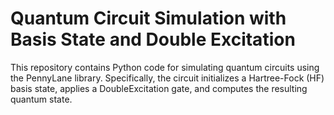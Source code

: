 # Quantum Circuit Simulation with Basis State and Double Excitation

This repository contains Python code for simulating quantum circuits using the PennyLane library. Specifically, the circuit initializes a Hartree-Fock (HF) basis state, applies a DoubleExcitation gate, and computes the resulting quantum state.
